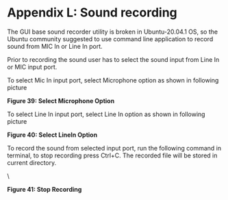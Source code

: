 # Appendix L: Sound recording

The GUI base sound recorder utility is broken in Ubuntu-20.04.1 OS, so the Ubuntu community suggested to use command line application to record sound from MIC In or Line In port.

Prior to recording the sound user has to select the sound input from Line In or MIC input port.

To select Mic In input port, select Microphone option as shown in following picture

**Figure 39:  Select Microphone Option**

&#x20;

&#x20;

&#x20;

&#x20;

&#x20;

&#x20;

&#x20;

&#x20;

&#x20;

&#x20;

&#x20;

&#x20;

&#x20;

To select Line In input port, select Line In option as shown in following picture

**Figure 40:  Select LineIn Option**

&#x20;

&#x20;

To record the sound from selected input port, run the following command in terminal, to stop recording press Ctrl+C. The recorded file will be stored in current directory.

\


&#x20;

**Figure 41:  Stop Recording**

